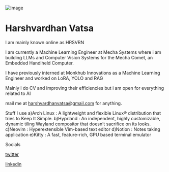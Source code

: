 ![image](https://github.com/user-attachments/assets/96098555-e9ac-43d6-9a3d-e65cac80d5b0)
###
# Harshvardhan Vatsa
I am mainly known online as HRSVRN 

I am currently a Machine Learning Engineer at Mecha Systems where i am building LLMs and Computer Vision Systems for the Mecha Comet, an Embedded Handlheld Computer.

I have previously interned at Monkhub Innovations as a Machine Learning Engineer and worked on LoRA, YOLO and RAG

Mainly I do CV and improving their efficiencies but i am open for everything related to AI

mail me at harshvardhanvatsa@gmail.com for anything.


Stuff I use
a)Arch Linux : A lightweight and flexible Linux® distribution that tries to Keep It Simple.
b)Hyprland : An independent, highly customizable, dynamic tiling Wayland compositor that doesn’t sacrifice on its looks.
c)Neovim : Hyperextensible Vim-based text editor
d)Notion : Notes taking application
e)Kitty : A fast, feature-rich, GPU based terminal emulator

Socials

[twitter](https://x.com/hrsvrn_)

[linkedin](https://linkedin.com/in/harshvardhanvatsa)

